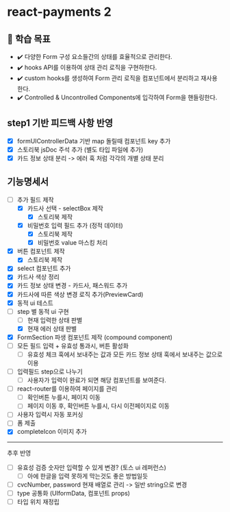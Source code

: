 # react-payments 2

## 📍 학습 목표

- ✔️ 다양한 Form 구성 요소들간의 상태를 효율적으로 관리한다.
- ✔️ hooks API를 이용하여 상태 관리 로직을 구현하한다.
- ✔️ custom hooks를 생성하여 Form 관리 로직을 컴포넌트에서 분리하고 재사용한다.
- ✔️ Controlled & Uncontrolled Components에 입각하여 Form을 핸들링한다.

## step1 기반 피드백 사항 반영

- [x] formUIControllerData 기반 map 돌릴때 컴포넌트 key 추가
- [x] 스토리북 jsDoc 주석 추가 (별도 타입 파일에 추가)
- [x] 카드 정보 상태 분리 -> 에러 훅 처럼 각각의 개별 상태 분리

## 기능명세서

- [ ] 추가 필드 제작
  - [x] 카드사 선택 - selectBox 제작
    - [x] 스토리북 제작
  - [x] 비밀번호 입력 필드 추가 (정적 데이터)
    - [x] 스토리북 제작
    - [x] 비밀번호 value 마스킹 처리
- [x] 버튼 컴포넌트 제작
  - [x] 스토리북 제작
- [x] select 컴포넌트 추가
- [x] 카드사 색상 정리
- [x] 카드 정보 상태 변경 - 카드사, 패스워드 추가
- [x] 카드사에 따른 색상 변경 로직 추가(PreviewCard)
- [x] 동적 ui 테스트
- [ ] step 별 동적 ui 구현
  - [ ] 현재 입력한 상태 판별
  - [x] 현재 에러 상태 판별
- [x] FormSection 파생 컴포넌트 제작 (compound component)
- [ ] 모든 필드 입력 + 유효성 통과시, 버튼 활성화
  - [ ] 유효성 체크 훅에서 보내주는 값과 모든 카드 정보 상태 훅에서 보내주는 값으로 이용
- [ ] 입력필드 step으로 나누기
  - [ ] 사용자가 입력이 완료가 되면 해당 컴포넌트를 보여준다.
- [ ] react-router를 이용하여 페이지를 관리
  - [ ] 확인버튼 누를시, 페이지 이동
  - [ ] 페이지 이동 후, 확인버튼 누를시, 다시 이전페이지로 이동
- [ ] 사용자 입력시 자동 포커싱
- [ ] 폼 제출
- [x] completeIcon 이미지 추가

---

추후 반영

- [ ] 유효성 검증 숫자만 입력할 수 있게 변경? (토스 ui 레퍼런스)
  - [ ] 아에 한글을 입력 못하게 막는것도 좋은 방법일듯
- [ ] cvcNumber, password 현재 배열로 관리 -> 일반 string으로 변경
- [ ] type 공통화 (UIformData, 컴포넌트 props)
- [ ] 타입 위치 재정립
